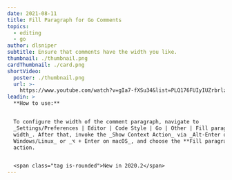 ```yaml
---
date: 2021-08-11
title: Fill Paragraph for Go Comments
topics:
  - editing
  - go
author: dlsniper
subtitle: Ensure that comments have the width you like.
thumbnail: ./thumbnail.png
cardThumbnail: ./card.png
shortVideo:
  poster: ./thumbnail.png
  url: >-
    https://www.youtube.com/watch?v=gIa7-fXSu34&list=PLQ176FUIyIUZrbrlz4AY1V8VzBJKZyVlW&index=42
leadin: >
  **How to use:**


  To configure the width of the comment paragraph, navigate to
  _Settings/Preferences | Editor | Code Style | Go | Other | Fill paragraph
  width_. After that, invoke the _Show Context Action_ via _Alt-Enter on
  Windows/Linux_ or _⌥ + Enter on macOS_, and choose the **Fill paragraph**
  action.


  <span class="tag is-rounded">New in 2020.2</span>
---
```


